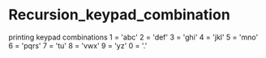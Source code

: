 # Recursion_keypad_combination
printing keypad combinations 
1 = 'abc'
2 = 'def'
3 = 'ghi'
4 = 'jkl'
5 = 'mno'
6 = 'pqrs'
7 = 'tu'
8 = 'vwx'
9 = 'yz'
0 = '.'
